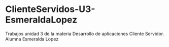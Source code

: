 # ClienteServidos-U3-EsmeraldaLopez
Trabajos unidad 3 de la materia Desarrollo de aplicaciones Cliente Servidor. Alumna Esmeralda Lopez
